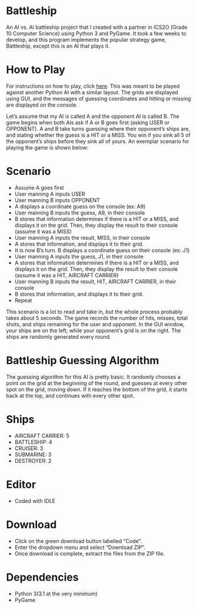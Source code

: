 # Battleship
An AI vs. AI battleship project that I created with a partner in ICS2O (Grade 10 Computer Science) using Python 3 and PyGame. It took a few weeks to develop, and this program implements the popular strategy game, Battleship, except this is an AI that plays it. 

# How to Play
For instructions on how to play, click [here](https://en.wikipedia.org/wiki/Battleship_(game)). This was meant to be played against another Python AI with a similar layout. The grids are displayed using GUI, and the messages of guessing coordinates and hitting or missing are displayed on the console.

Let’s assume that my AI is called A and the opponent AI is called B. The game begins when both AIs ask if A or B goes first (asking USER or OPPONENT). A and B take turns guessing where their opponent’s ships are, and stating whether the guess is a HIT or a MISS. You win if you sink all 5 of the opponent’s ships before they sink all of yours. An exemplar scenario for playing the game is shown below:

# Scenario
 - Assume A goes first
 - User manning A inputs USER
 - User manning B inputs OPPONENT
 - A displays a coordinate guess on the console (ex: A9)
 - User manning B inputs the guess, A9, in their console
 - B stores that information determines if there is a HIT or a MISS, and displays it on the grid. Then, they display the result to their console (assume it was a MISS)
 - User manning A inputs the result, MISS, in their console
 - A stores that information, and displays it to their grid.
 - It is now B’s turn. B displays a coordinate guess on their console (ex: J1)
 - User manning A inputs the guess, J1, in their console
 - A stores that information determines if there is a HIT or a MISS, and displays it on the grid. Then, they display the result to their console (assume it was a HIT,      AIRCRAFT CARRIER)
 - User manning B inputs the result, HIT, AIRCRAFT CARRIER, in their console
 - B stores that information, and displays it to their grid.
 - Repeat

This scenario is a lot to read and take in, but the whole process probably takes about 5 seconds.  The game records the number of hits, misses, total shots, and ships remaining for the user and opponent. In the GUI window, your ships are on the left, while your opponent’s grid is on the right. The ships are randomly generated every round. 

# Battleship Guessing Algorithm
The guessing algorithm for this AI is pretty basic. It randomly chooses a point on the grid at the beginning of the round, and guesses at every other spot on the grid, moving down. If it reaches the bottom of the grid, it starts back at the top, and continues with every other spot.

# Ships
 - AIRCRAFT CARRIER: 5
 - BATTLESHIP: 4
 - CRUISER: 3
 - SUBMARINE: 3
 - DESTROYER: 2

# Editor
 - Coded with IDLE

# Download
 - Click on the green download button labelled “Code”.
 - Enter the dropdown menu and select “Download ZIP”.
 - Once download is complete, extract the files from the ZIP file.

# Dependencies
 - Python 3(3.1 at the very minimum)
 - PyGame




